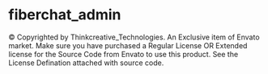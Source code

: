 # fiberchat_admin

© Copyrighted by Thinkcreative_Technologies. An Exclusive item of Envato market. Make sure you have purchased a Regular License OR Extended license for the Source Code from Envato to use this product. See the License Defination attached with source code.
